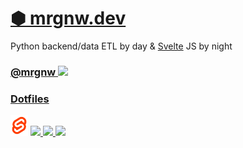 <h1>
<a href="https://mrgnw.dev">⬢ mrgnw.dev
</a>
</h1>

Python backend/data ETL by day & [Svelte](https://svelte.dev) JS by night

<h3>
         <a href="https://twitter.com/mrgnw">
         @mrgnw
         <img src="https://svgshare.com/i/Mom.svg" width="14"></img> 
         </a>
</h3>

### [Dotfiles](https://github.com/mrgnw/dotfiles)

<p>
         <a href="https://svelte.dev"><img src="https://raw.githubusercontent.com/sveltejs/branding/master/svelte-logo.svg" width="28"></img></a>
         <a href="https://fastapi.tiangolo.com">
                  <img src="https://upload.wikimedia.org/wikipedia/commons/c/c3/Python-logo-notext.svg" width="30"></img>
                  <img src="https://svgshare.com/i/Mpb.svg" width="32"></img>
         </a>
         <a href="https://postgresql.org">
         <img src="https://wiki.postgresql.org/images/a/a4/PostgreSQL_logo.3colors.svg" width="28"></img>
         </a>
         
<p>
